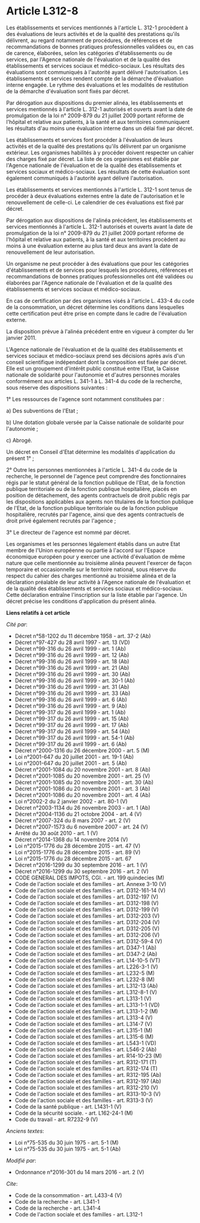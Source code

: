 # Article L312-8

Les établissements et services mentionnés à l'article L. 312-1 procèdent à des évaluations de leurs activités et de la
qualité des prestations qu'ils délivrent, au regard notamment de procédures, de références et de recommandations de bonnes
pratiques professionnelles validées ou, en cas de carence, élaborées, selon les catégories d'établissements ou de services,
par l'Agence nationale de l'évaluation et de la qualité des établissements et services sociaux et médico-sociaux. Les
résultats des évaluations sont communiqués à l'autorité ayant délivré l'autorisation. Les établissements et services rendent
compte de la démarche d'évaluation interne engagée. Le rythme des évaluations et les modalités de restitution de la démarche
d'évaluation sont fixés par décret. 

Par dérogation aux dispositions du premier alinéa, les établissements et services mentionnés à l'article L. 312-1 autorisés
et ouverts avant la date de promulgation de la loi n° 2009-879 du 21 juillet 2009 portant réforme de l'hôpital et relative
aux patients, à la santé et aux territoires communiquent les résultats d'au moins une évaluation interne dans un délai fixé
par décret. 

Les établissements et services font procéder à l'évaluation de leurs activités et de la qualité des prestations qu'ils
délivrent par un organisme extérieur. Les organismes habilités à y procéder doivent respecter un cahier des charges fixé par
décret. La liste de ces organismes est établie par l'Agence nationale de l'évaluation et de la qualité des établissements et
services sociaux et médico-sociaux. Les résultats de cette évaluation sont également communiqués à l'autorité ayant délivré
l'autorisation. 

Les établissements et services mentionnés à l'article L. 312-1 sont tenus de procéder à deux évaluations externes entre la
date de l'autorisation et le renouvellement de celle-ci. Le calendrier de ces évaluations est fixé par décret. 

Par dérogation aux dispositions de l'alinéa précédent, les établissements et services mentionnés à l'article L. 312-1
autorisés et ouverts avant la date de promulgation de la loi n° 2009-879 du 21 juillet 2009 portant réforme de l'hôpital et
relative aux patients, à la santé et aux territoires procèdent au moins à une évaluation externe au plus tard deux ans avant
la date de renouvellement de leur autorisation. 

Un organisme ne peut procéder à des évaluations que pour les catégories d'établissements et de services pour lesquels les
procédures, références et recommandations de bonnes pratiques professionnelles ont été validées ou élaborées par l'Agence
nationale de l'évaluation et de la qualité des établissements et services sociaux et médico-sociaux. 

En cas de certification par des organismes visés à l'article L. 433-4 du code de la consommation, un décret détermine les
conditions dans lesquelles cette certification peut être prise en compte dans le cadre de l'évaluation externe. 

La disposition prévue à l'alinéa précédent entre en vigueur à compter du 1er janvier 2011. 

L'Agence nationale de l'évaluation et de la qualité des établissements et services sociaux et médico-sociaux prend ses
décisions après avis d'un conseil scientifique indépendant dont la composition est fixée par décret. Elle est un groupement
d'intérêt public constitué entre l'Etat, la Caisse nationale de solidarité pour l'autonomie et d'autres personnes morales
conformément aux articles L. 341-1 à L. 341-4 du code de la recherche, sous réserve des dispositions suivantes : 

1° Les ressources de l'agence sont notamment constituées par : 

a) Des subventions de l'Etat ; 

b) Une dotation globale versée par la Caisse nationale de solidarité pour l'autonomie ; 

c) Abrogé. 

Un décret en Conseil d'Etat détermine les modalités d'application du présent 1° ; 

2° Outre les personnes mentionnées à l'article L. 341-4 du code de la recherche, le personnel de l'agence peut comprendre des
fonctionnaires régis par le statut général de la fonction publique de l'Etat, de la fonction publique territoriale ou de la
fonction publique hospitalière, placés en position de détachement, des agents contractuels de droit public régis par les
dispositions applicables aux agents non titulaires de la fonction publique de l'Etat, de la fonction publique territoriale ou
de la fonction publique hospitalière, recrutés par l'agence, ainsi que des agents contractuels de droit privé également
recrutés par l'agence ; 

3° Le directeur de l'agence est nommé par décret. 

Les organismes et les personnes légalement établis dans un autre Etat membre de l'Union européenne ou partie à l'accord sur
l'Espace économique européen pour y exercer une activité d'évaluation de même nature que celle mentionnée au troisième alinéa
peuvent l'exercer de façon temporaire et occasionnelle sur le territoire national, sous réserve du respect du cahier des
charges mentionné au troisième alinéa et de la déclaration préalable de leur activité à l'Agence nationale de l'évaluation et
de la qualité des établissements et services sociaux et médico-sociaux. Cette déclaration entraîne l'inscription sur la liste
établie par l'agence. Un décret précise les conditions d'application du présent alinéa.

**Liens relatifs à cet article**

_Cité par_:

  - Décret n°58-1202 du 11 décembre 1958 - art. 37-2 (Ab)
  - Décret n°97-427 du 28 avril 1997 - art. 13 (VD)
  - Décret n°99-316 du 26 avril 1999 - art. 1 (Ab)
  - Décret n°99-316 du 26 avril 1999 - art. 12 (Ab)
  - Décret n°99-316 du 26 avril 1999 - art. 18 (Ab)
  - Décret n°99-316 du 26 avril 1999 - art. 21 (Ab)
  - Décret n°99-316 du 26 avril 1999 - art. 30 (Ab)
  - Décret n°99-316 du 26 avril 1999 - art. 30-1 (Ab)
  - Décret n°99-316 du 26 avril 1999 - art. 31 (Ab)
  - Décret n°99-316 du 26 avril 1999 - art. 33 (Ab)
  - Décret n°99-316 du 26 avril 1999 - art. 6 (Ab)
  - Décret n°99-316 du 26 avril 1999 - art. 9 (Ab)
  - Décret n°99-317 du 26 avril 1999 - art. 1 (Ab)
  - Décret n°99-317 du 26 avril 1999 - art. 15 (Ab)
  - Décret n°99-317 du 26 avril 1999 - art. 17 (Ab)
  - Décret n°99-317 du 26 avril 1999 - art. 54 (Ab)
  - Décret n°99-317 du 26 avril 1999 - art. 54-1 (Ab)
  - Décret n°99-317 du 26 avril 1999 - art. 6 (Ab)
  - Décret n°2000-1316 du 26 décembre 2000 - art. 5 (M)
  - Loi n°2001-647 du 20 juillet 2001 - art. 19-1 (Ab)
  - Loi n°2001-647 du 20 juillet 2001 - art. 5 (Ab)
  - Décret n°2001-1084 du 20 novembre 2001 - art. 8 (Ab)
  - Décret n°2001-1085 du 20 novembre 2001 - art. 25 (V)
  - Décret n°2001-1085 du 20 novembre 2001 - art. 30 (Ab)
  - Décret n°2001-1086 du 20 novembre 2001 - art. 3 (Ab)
  - Décret n°2001-1086 du 20 novembre 2001 - art. 4 (Ab)
  - Loi n°2002-2 du 2 janvier 2002 - art. 80-1 (V)
  - Décret n°2003-1134 du 26 novembre 2003 - art. 1 (Ab)
  - Décret n°2004-1136 du 21 octobre 2004 - art. 4 (V)
  - Décret n°2007-324 du 8 mars 2007 - art. 2 (V)
  - Décret n°2007-1573 du 6 novembre 2007 - art. 24 (V)
  - Arrêté du 30 août 2010 - art. 1 (V)
  - Décret n°2014-1368 du 14 novembre 2014 (V)
  - Loi n°2015-1776 du 28 décembre 2015 - art. 47 (V)
  - Loi n°2015-1776 du 28 décembre 2015 - art. 89 (V)
  - Loi n°2015-1776 du 28 décembre 2015 - art. 67
  - Décret n°2016-1299 du 30 septembre 2016 - art. 1 (V)
  - Décret n°2016-1299 du 30 septembre 2016 - art. 2 (V)
  - CODE GENERAL DES IMPOTS, CGI. - art. 199 quindecies (M)
  - Code de l'action sociale et des familles - art. Annexe 3-10 (V)
  - Code de l'action sociale et des familles - art. D312-161-14 (V)
  - Code de l'action sociale et des familles - art. D312-197 (V)
  - Code de l'action sociale et des familles - art. D312-198 (V)
  - Code de l'action sociale et des familles - art. D312-199 (V)
  - Code de l'action sociale et des familles - art. D312-203 (V)
  - Code de l'action sociale et des familles - art. D312-204 (V)
  - Code de l'action sociale et des familles - art. D312-205 (V)
  - Code de l'action sociale et des familles - art. D312-206 (V)
  - Code de l'action sociale et des familles - art. D312-59-4 (V)
  - Code de l'action sociale et des familles - art. D347-1 (Ab)
  - Code de l'action sociale et des familles - art. D347-2 (Ab)
  - Code de l'action sociale et des familles - art. L14-10-5 (VT)
  - Code de l'action sociale et des familles - art. L226-3-1 (V)
  - Code de l'action sociale et des familles - art. L232-5 (M)
  - Code de l'action sociale et des familles - art. L232-8 (M)
  - Code de l'action sociale et des familles - art. L312-13 (Ab)
  - Code de l'action sociale et des familles - art. L312-8-1 (V)
  - Code de l'action sociale et des familles - art. L313-1 (V)
  - Code de l'action sociale et des familles - art. L313-1-1 (VD)
  - Code de l'action sociale et des familles - art. L313-1-2 (M)
  - Code de l'action sociale et des familles - art. L313-4 (V)
  - Code de l'action sociale et des familles - art. L314-7 (V)
  - Code de l'action sociale et des familles - art. L315-1 (M)
  - Code de l'action sociale et des familles - art. L315-6 (M)
  - Code de l'action sociale et des familles - art. L543-1 (VD)
  - Code de l'action sociale et des familles - art. L546-2 (Ab)
  - Code de l'action sociale et des familles - art. R14-10-23 (M)
  - Code de l'action sociale et des familles - art. R312-171 (T)
  - Code de l'action sociale et des familles - art. R312-174 (T)
  - Code de l'action sociale et des familles - art. R312-195 (Ab)
  - Code de l'action sociale et des familles - art. R312-197 (Ab)
  - Code de l'action sociale et des familles - art. R312-210 (V)
  - Code de l'action sociale et des familles - art. R313-10-3 (V)
  - Code de l'action sociale et des familles - art. R313-3 (V)
  - Code de la santé publique - art. L1431-1 (V)
  - Code de la sécurité sociale. - art. L162-24-1 (M)
  - Code du travail - art. R7232-9 (V)

_Anciens textes_:

  - Loi n°75-535 du 30 juin 1975 - art. 5-1 (M)
  - Loi n°75-535 du 30 juin 1975 - art. 5-1 (Ab)

_Modifié par_:

  - Ordonnance n°2016-301 du 14 mars 2016 - art. 2 (V)

_Cite_:

  - Code de la consommation - art. L433-4 (V)
  - Code de la recherche - art. L341-1
  - Code de la recherche - art. L341-4
  - Code de l'action sociale et des familles - art. L312-1
